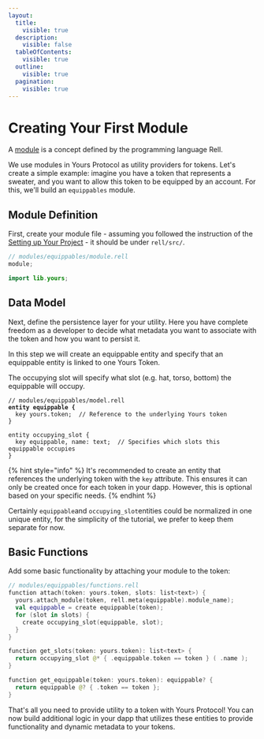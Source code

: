 ```yaml
---
layout:
  title:
    visible: true
  description:
    visible: false
  tableOfContents:
    visible: true
  outline:
    visible: true
  pagination:
    visible: true
---
```


# Creating Your First Module

A [module](https://docs.chromia.com/rell/modules) is a concept defined by the programming language Rell.

We use modules in Yours Protocol as utility providers for tokens. Let's create a simple example: imagine you have a token that represents a sweater, and you want to allow this token to be equipped by an account. For this, we'll build an `equippables` module.

## Module Definition

First, create your module file - assuming you followed the instruction of the [Setting up Your Project](setting-up-your-project.md) - it should be under `rell/src/`.

```kotlin
// modules/equippables/module.rell
module;

import lib.yours;
```

## Data Model

Next, define the persistence layer for your utility. Here you have complete freedom as a developer to decide what metadata you want to associate with the token and how you want to persist it.

In this step we will create an equippable entity and specify that an equippable entity is linked to one Yours Token.&#x20;

The occupying slot will specify what slot (e.g. hat, torso, bottom) the equippable will occupy.

<pre class="language-kotlin"><code class="lang-kotlin">// modules/equippables/model.rell
<strong>entity equippable {
</strong>  key yours.token;  // Reference to the underlying Yours token
}

entity occupying_slot {
  key equippable, name: text;  // Specifies which slots this equippable occupies
}
</code></pre>

{% hint style="info" %}
It's recommended to create an entity that references the underlying token with the `key` attribute. This ensures it can only be created once for each token in your dapp. However, this is optional based on your specific needs.
{% endhint %}

Certainly `equippable`and `occupying_slot`entities could be normalized in one unique entity, for the simplicity of the tutorial, we prefer to keep them separate for now.

## Basic Functions

Add some basic functionality by attaching your module to the token:

```kotlin
// modules/equippables/functions.rell
function attach(token: yours.token, slots: list<text>) {
  yours.attach_module(token, rell.meta(equippable).module_name);
  val equippable = create equippable(token);
  for (slot in slots) {
    create occupying_slot(equippable, slot);
  }
}

function get_slots(token: yours.token): list<text> {
  return occupying_slot @* { .equippable.token == token } ( .name );
}

function get_equippable(token: yours.token): equippable? {
  return equippable @? { .token == token };
}
```

That's all you need to provide utility to a token with Yours Protocol! You can now build additional logic in your dapp that utilizes these entities to provide functionality and dynamic metadata to your tokens.
